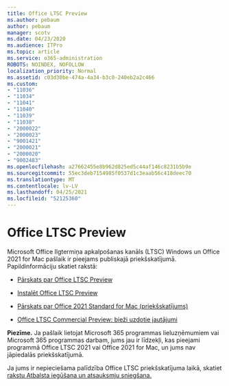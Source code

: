 ```yaml
---
title: Office LTSC Preview
ms.author: pebaum
author: pebaum
manager: scotv
ms.date: 04/23/2020
ms.audience: ITPro
ms.topic: article
ms.service: o365-administration
ROBOTS: NOINDEX, NOFOLLOW
localization_priority: Normal
ms.assetid: c03d30be-474a-4a34-b3c0-240eb2a2c466
ms.custom:
- "11036"
- "11034"
- "11041"
- "11040"
- "11039"
- "11038"
- "2000022"
- "2000023"
- "9001421"
- "2000021"
- "2000020"
- "9002483"
ms.openlocfilehash: a27662455e8b962d825ed5c44af146c8231b5b9e
ms.sourcegitcommit: 55ec3deb7154985f0537d1c3eaab56c418deec70
ms.translationtype: MT
ms.contentlocale: lv-LV
ms.lasthandoff: 04/25/2021
ms.locfileid: "52125360"
---
```

# <a name="office-ltsc-preview"></a>Office LTSC Preview

Microsoft Office Ilgtermiņa apkalpošanas kanāls (LTSC) Windows un Office 2021 for Mac pašlaik ir pieejams publiskajā priekšskatījumā. Papildinformāciju skatiet rakstā:

- [Pārskats par Office LTSC Preview](https://docs.microsoft.com/deployoffice/office2021/overview-ltsc-preview)

- [Instalēt Office LTSC Preview](https://docs.microsoft.com/deployoffice/office2021/install-ltsc-preview)

- [Pārskats par Office 2021 Standard for Mac (priekšskatījums)](https://docs.microsoft.com/deployoffice/office2021/overview-mac-preview)

- [Office LTSC Commercial Preview: bieži uzdotie jautājumi](https://answers.microsoft.com/msoffice/forum/all/office-ltsc-commercial-preview-faq/0fcf5976-f87f-4be1-81af-9f6d6141bc3a)  

**Piezīme.** Ja pašlaik lietojat Microsoft 365 programmas lieluzņēmumiem vai Microsoft 365 programmas darbam, jums jau ir līdzekļi, kas pieejami programmā Office LTSC 2021 vai Office 2021 for Mac, un jums nav jāpiedalās priekšskatījumā.

Ja jums ir nepieciešama palīdzība Office LTSC priekšskatījuma laikā, skatiet [rakstu Atbalsta iegūšana un atsauksmju sniegšana.](https://docs.microsoft.com/deployoffice/office2021/install-ltsc-preview#getting-support-and-providing-feedback)
